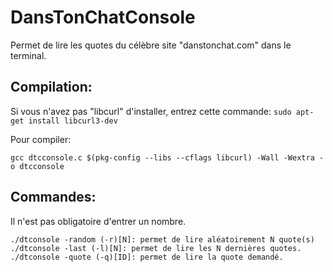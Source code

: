 # DansTonChatConsole
Permet de lire les quotes du célèbre site "danstonchat.com" dans le terminal.

Compilation:
------------
Si vous n'avez pas "libcurl" d'installer, entrez cette commande: ``sudo apt-get install libcurl3-dev``

Pour compiler:

`gcc dtcconsole.c $(pkg-config --libs --cflags libcurl) -Wall -Wextra -o dtcconsole`

Commandes:
----------

Il n'est pas obligatoire d'entrer un nombre.

    ./dtconsole -random (-r)[N]: permet de lire aléatoirement N quote(s)
    ./dtconsole -last (-l)[N]: permet de lire les N dernières quotes.
    ./dtconsole -quote (-q)[ID]: permet de lire la quote demandé.
